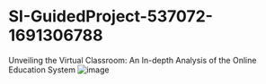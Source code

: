 # SI-GuidedProject-537072-1691306788
Unveiling the Virtual Classroom: An In-depth Analysis of the Online Education System
![image](https://github.com/smartinternz02/SI-GuidedProject-537072-1691306788/assets/38531342/91db8d0b-8c58-47cd-a00a-47fe03d71682)
